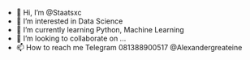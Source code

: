 - 👋 Hi, I’m @Staatsxc
- 👀 I’m interested in Data Science
- 🌱 I’m currently learning Python, Machine Learning
- 💞️ I’m looking to collaborate on ...
- 📫 How to reach me Telegram 081388900517 @Alexandergreateine

<!---
Staatsxc/Staatsxc is a ✨ special ✨ repository because its `README.md` (this file) appears on your GitHub profile.
You can click the Preview link to take a look at your changes.
--->
